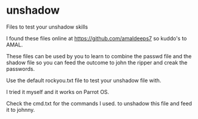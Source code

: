 # unshadow
Files to test your unshadow skills

I found these files online at https://github.com/amaldeeps7 so kuddo's to AMAL.

These files can be used by you to learn to combine the passwd file and the shadow file so you can feed the outcome to john the ripper and creak the passwords.

Use the default rockyou.txt file to test your unshadow file with.

I tried it myself and it works on Parrot OS.

Check the cmd.txt for the commands I used. to unshadow this file and feed it to johnny.